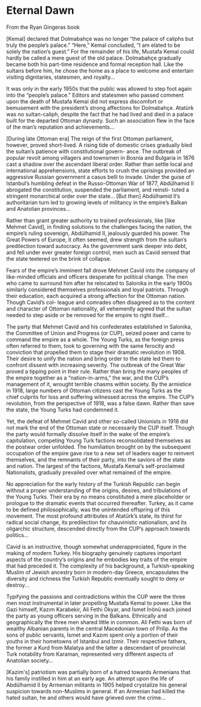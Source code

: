 # Eternal Dawn

From the Ryan Gingeras book

[Kemal] declared that Dolmabahçe was no longer “the palace of caliphs
but truly the people’s palace.” “Here,” Kemal concluded, “I am elated
to be solely the nation’s guest.” For the remainder of his life,
Mustafa Kemal could hardly be called a mere guest of the old
palace. Dolmabahçe gradually became both his part-time residence and
formal reception hall. Like the sultans before him, he chose the home
as a place to welcome and entertain visiting dignitaries, statesmen,
and royalty...

It was only in the early 1950s that the public was allowed to step
foot again into the “people’s palace.” Editors and statesmen who
passed comment upon the death of Mustafa Kemal did not express
discomfort or bemusement with the president’s strong affections for
Dolmabahçe. Atatürk was no sultan-caliph, despite the fact that he had
lived and died in a palace built for the departed Ottoman
dynasty. Such an association flew in the face of the man’s reputation
and achievements... 

[During late Ottoman era] The reign of the first Ottoman parliament,
however, proved short-lived. A rising tide of domestic crises
gradually bled the sultan’s patience with constitutional govern-
ance. The outbreak of popular revolt among villagers and townsmen in
Bosnia and Bulgaria in 1876 cast a shadow over the ascendant liberal
order.  Rather than settle local and international apprehensions,
state efforts to crush the uprisings provided an aggressive Russian
government a casus belli to invade.  Under the guise of Istanbul’s
humbling defeat in the Russo-Ottoman War of 1877, Abdülhamid II
abrogated the constitution, suspended the parliament, and reinsti-
tuted a stringent monarchical order over the state... [But then]
Abdülhamid II’s authoritarian turn led to growing levels of militancy
in the empire’s Balkan and Anatolian provinces...

Rather than grant greater authority to trained professionals, like
[like Mehmet Cavid], in finding solutions to the challenges facing the
nation, the empire’s ruling sovereign, Abdülhamid II, jealously
guarded his power. The Great Powers of Europe, it often seemed, drew
strength from the sultan’s predilection toward autocracy. As the
government sank deeper into debt, and fell under ever greater foreign
control, men such as Cavid sensed that the state teetered on the brink
of collapse.

Fears of the empire’s imminent fall drove Mehmet Cavid into the
company of like-minded officials and officers desperate for political
change. The men who came to surround him after he relocated to
Salonika in the early 1900s similarly considered themselves
professionals and loyal patriots. Through their education, each
acquired a strong affection for the Ottoman nation. Though Cavid’s
col- league and comrades often disagreed as to the content and
character of Ottoman nationality, all vehemently agreed that the
sultan needed to step aside or be removed for the empire to right
itself...

The party that Mehmet Cavid and his confederates established in
Salonika, the Committee of Union and Progress (or CUP), seized power
and came to command the empire as a whole. The Young Turks, as the
foreign press often referred to them, took to governing with the same
ferocity and conviction that propelled them to stage their dramatic
revolution in 1908. Their desire to unify the nation and bring order
to the state led them to confront dissent with increasing severity.
The outbreak of the Great War proved a tipping point in their
rule. Rather than bring the many peoples of the empire together as a
“nation-in-arms,” the war, and the CUP’s management of it, wrought
terrible chasms within society. By the armistice in 1918, large
numbers of Ottoman citizens cast the Young Turks as the chief culprits
for loss and suffering witnessed across the empire. The CUP’s
revolution, from the perspective of 1918, was a false dawn. Rather
than save the state, the Young Turks had condemned it.

Yet, the defeat of Mehmet Cavid and other so-called Unionists in 1918
did not mark the end of the Ottoman state or necessarily the CUP
itself. Though the party would formally dissolve itself in the wake of
the empire’s capitulation, competing Young Turk factions
reconsolidated themselves as the postwar order unfolded.  The
humiliation brought on by the subsequent occupation of the empire gave
rise to a new set of leaders eager to reinvent themselves, and the
remnants of their party, into the saviors of the state and nation. The
largest of the factions, Mustafa Kemal’s self-proclaimed Nationalists,
gradually prevailed over what remained of the empire.

No appreciation for the early history of the Turkish Republic can
begin without a proper understanding of the origins, desires, and
tribulations of the Young Turks. Their era by no means constituted a
mere placeholder or prologue to the dramatic events that occurred
thereafter. Turkey, as it came to be defined philosophically, was the
unintended offspring of this movement. The most profound attributes of
Atatürk’s state, its thirst for radical social change, its
predilection for chauvinistic nationalism, and its oligarchic
structure, descended directly from the CUP’s approach towards
politics...

Cavid is an instructive, though somewhat underappreciated, figure in
the making of modern Turkey. His biography genuinely captures
important aspects of the country’s origins and he embodies key traits
of the empire that had preceded it. The complexity of his background,
a Turkish-speaking Muslim of Jewish ancestry born in modern-day
Greece, encapsulates the diversity and richness the Turkish Republic
eventually sought to deny or destroy...

Typifying the passions and contradictions within the CUP were the
three men most instrumental in later propelling Mustafa Kemal to
power. Like the Gazi himself, Kazım Karabekir, Ali Fethi Okyar, and
İsmet İnönü each joined the party as young officers serving in the
Balkans. Ethnically and geographically the three men shared little in
common. Ali Fethi was born of wealthy Albanian parents in the central
Macedonian town of Prilip. As the sons of public servants, İsmet and
Kazım spent only a portion of their youths in their hometowns of
Istanbul and Izmir. Their respective fathers, the former a Kurd from
Malatya and the latter a descendant of provincial Turk notability from
Karaman, represented very different aspects of Anatolian society...

[Kazim's] patriotism was partially born of a hatred towards Armenians
that his family instilled in him at an early age. An attempt upon the
life of Abdülhamid II by Armenian militants in 1905 helped crystalize
his general suspicion towards non-Muslims in general. If an Armenian
had killed the hated sultan, he and others would have grieved over the
crime...

